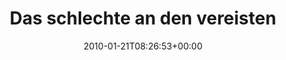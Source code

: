 ---
retweeted: false
source: <a href="http://twitter.com" rel="nofollow">Twitter Web Client</a>
entities:
  hashtags: []
  symbols: []
  user_mentions: []
  urls: []
display_text_range:
- '0'
- '136'
favorite_count: '0'
id_str: '8020412066'
truncated: false
retweet_count: '0'
id: '8020412066'
created_at: Thu Jan 21 08:26:53 +0000 2010
favorited: false
full_text: 'Das schlechte an den vereisten Fußwegen: Ich laufe wie ein Pinguin. Das
  gute an den vereisten Fußwegen: Alle müssen wie Pinguine laufen.'
lang: de
tags:
- pesos:twitter
date: '2010-01-21T08:26:53+00:00'
src: https://twitter.com/bascht/status/8020412066
original_url: https://twitter.com/bascht/status/8020412066
type: twitter_tweet
text: 'Das schlechte an den vereisten Fußwegen: Ich laufe wie ein Pinguin. Das gute
  an den vereisten Fußwegen: Alle müssen wie Pinguine laufen.'
title: 'Das schlechte an den vereisten '

---
